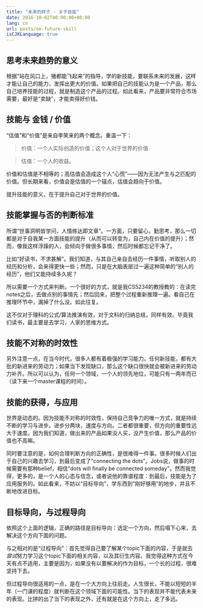 ```yaml
---
title: "未来的样子 - 关于技能"
date: 2016-10-02T00:00:00+08:00
lang: cn
url: posts/on-future-skill
isCJKLanguage: true
---
```


## 思考未来趋势的意义
根据“站在风口上，猪都能飞起来”的指导，学的新技能，要联系未来的发展，这样才能让自己的能力，发挥出更大的价值。如果把自己的技能认为是一个产品，那么自己培养技能的过程，就是制造这个产品的过程。如此看来，产品要非常符合市场需要，最好是“卖缺”，才能卖得好价钱。

## 技能与 金钱 / 价值
“估值”和“价值”是来自李笑来的两个概念。重温一下：

> 价值：一个人实际创造的价值；这个人对于世界的价值

> 估值：一个人的收益。

价值和估值是不相等的；高估值会造成这个人“心慌”——因为无法产生与之匹配的价值。但长期来看，价值会是估值的一个锚点，估值会趋向于价值。

提升技能的意义，在于提升自己对于世界的价值。

## 技能掌握与否的判断标准
所谓“世事洞明皆学问，人情练达即文章”。一方面，只要留心，勤思考，那么一切都是对于自我某一方面技能的提升（从而可以转变为，自己内在价值的提升）；然而，像我这样浮躁的人，会倾向于做很多事情，然后时候都忘记干净了。

比如“好读书，不求甚解”。我们知道，与其自己亲自去经历一件事情，听取别人的经历和分析，会来得更快一些；然而，只是在大脑表层过一遍这种简单的“别人的经历”，他们又能持续多久呢？

所以需要一个方式来判断。一个很好的方式，就是我CS5234的教授教的：在读完notes之后，去做点别的事情先；然后回来，把整个过程重新推理一遍。看自己在推理环节中，漏掉了什么没。如此往复。

这不仅对于理科的公式/算法推演有效，对于文科的归纳总结，同样有效。毕竟我们读书，最主要是去学习，人家的思维方式。

## 技能不对称的时效性
另外注意一点，在当今时代，很多人都有着极强的学习能力。任何新技能，都有大批的新进来的劳动力；如果当下发现缺口，那么这个缺口很快就会被新进来的劳动力补齐。所以可以认为，任何一个领域，一个人的领先地位，可能只有一两年而已（读下来一个master课程的时间）。

## 技能的获得，与应用
世界是动态的。因为技能不对称的时效性，保持自己竞争力的唯一方式，就是持续不断的学习与进步。进步分两块，速度与方向。二者都很重要，但方向的重要性远大于速度。因为我们知道，做出来的产品如果没人买，没产生价值，那么产品的价值也不高嘛。

同时要注意的是，如何合理判断方向的正确性，是很难得一件事。很多时候人们出于自己的兴趣去学习，到最后变成了“connecting the dots”。Jobs说，做事的时候需要有那种belief，相信“dots will finally be connected someday”。然而我觉得，更多的，是一个人的心态与信念，或者说他的靠谱程度：到最后，技能是为了应用服务的。如此看来，不妨以“目标导向”，学东西到“刚好够用”的地步，并且不断地改进目标。

## 目标导向，与过程导向
依照这个上面的逻辑，正确的路径是目标导向：选定一个方向，然后塌下心来，去解决这个方向下面的问题。

与之相对的是“过程导向”：首先觉得自己要了解某个topic下面的内容，于是就去*尝试*努力学习这个topic下面的相关内容，以及其衍生内容。我觉得这种方式在今天有点不适用，主要是因为，如果没有以要解决的作为目标，一个长的过程，很难坚持下去。

但过程导向很适用的一点，是在一个大方向上往前走。人生很长，不能以短短的半年（一门课的程度）就判断在这个领域下面的可能性。当下的表现并不能代表未来的表现。比拼的出了当下的表现之外，还有就是在这个方向上，走了多远。
